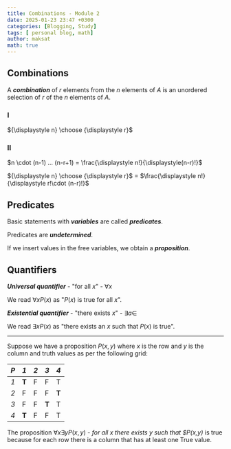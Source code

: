 ```yaml
---
title: Combinations - Module 2
date: 2025-01-23 23:47 +0300
categories: [Blogging, Study]
tags: [ personal blog, math]
author: maksat
math: true
---
```


## Combinations

A ***combination*** of $r$ elements from the $n$ elements of $A$ is an unordered selection of $r$ of the $n$ elements of $A$.

### I

${\displaystyle n} \choose {\displaystyle r}$


### II

$n \cdot (n-1) ... (n-r+1) = \frac{\displaystyle n!}{\displaystyle(n-r)!}$

${\displaystyle n} \choose {\displaystyle r}$ = $\frac{\displaystyle n!}{\displaystyle r!\cdot (n-r)!}$

## Predicates
Basic statements with ***variables*** are called ***predicates***.

Predicates are ***undetermined***.

If we insert values in the free variables, we obtain a ***proposition***.

## Quantifiers
***Universal quantifier*** - "for all $x$" - $\forall x$

We read $\forall x P(x)$ as "$P(x)$ is true for all $x$".

***Existential quantifier*** - "there exists $x$" - $\exists a\in$

We read $\exists x P(x)$ as "there exists an $x$ such that $P(x)$ is true".

---

Suppose we have a proposition $P(x,y)$ where $x$ is the row and $y$ is the column and truth values as per the following grid:

|*P*|*1*|*2*|*3*|*4*|
|-|-|-|-|-|
|*1*|**T**|F|F|T|
|*2*|F|F|F|**T**|
|*3*|F|F|**T**|T|
|*4*|**T**|F|F|T|

The proposition $\forall x \exists y P(x,y)$ - *for all $x$ there exists $y$ such that $P(x,y)* is true because for each row there is a column that has at least one True value.

